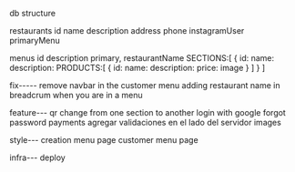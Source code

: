 db structure

restaurants
  id
  name
  description
  address
  phone
  instagramUser
  primaryMenu


menus
  id
  description
  primary,
  restaurantName
  SECTIONS:[
    {
      id:
      name:
      description:
      PRODUCTS:[
        {
          id:
          name:
          description:
          price:
          image
        }
      ]
    }
  ]



fix-----
remove navbar in the customer menu
adding restaurant name in breadcrum when you are in a menu

feature---
qr
change from one section to another
login with google
forgot password
payments
agregar validaciones en el lado del servidor
images

style---
creation menu page
customer menu page

infra---
deploy
